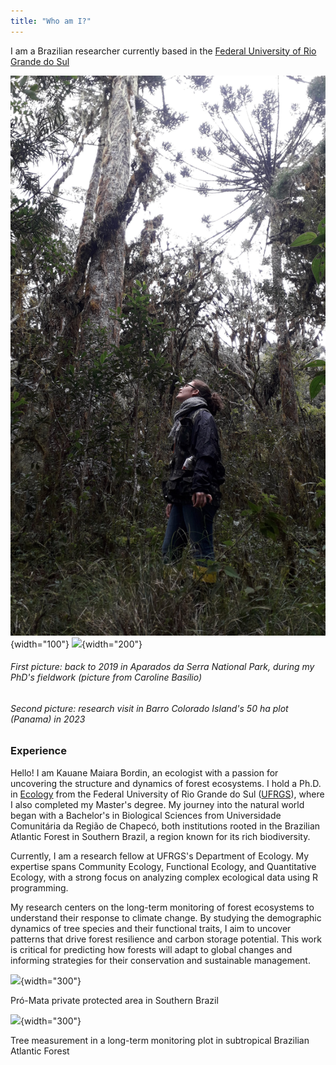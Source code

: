 ```yaml
---
title: "Who am I?" 
---
```


I am a Brazilian researcher currently based in the [Federal University of Rio Grande do Sul](http://www.ufrgs.br/ufrgs/inicial)

![](assets/images/pna.jpg){width="100"} ![](assets/images/bci.jpg){width="200"}

###### First picture: back to 2019 in Aparados da Serra National Park, during my PhD's fieldwork (picture from Caroline Basílio)

###### Second picture: research visit in Barro Colorado Island's 50 ha plot (Panama) in 2023

### Experience

Hello! I am Kauane Maiara Bordin, an ecologist with a passion for uncovering the structure and dynamics of forest ecosystems. I hold a Ph.D. in [Ecology](https://www.ufrgs.br/ppgecologia/) from the Federal University of Rio Grande do Sul ([UFRGS](http://www.ufrgs.br/ufrgs/inicial)), where I also completed my Master's degree. My journey into the natural world began with a Bachelor's in Biological Sciences from Universidade Comunitária da Região de Chapecó, both institutions rooted in the Brazilian Atlantic Forest in Southern Brazil, a region known for its rich biodiversity.

Currently, I am a research fellow at UFRGS's Department of Ecology. My expertise spans Community Ecology, Functional Ecology, and Quantitative Ecology, with a strong focus on analyzing complex ecological data using R programming.

My research centers on the long-term monitoring of forest ecosystems to understand their response to climate change. By studying the demographic dynamics of tree species and their functional traits, I aim to uncover patterns that drive forest resilience and carbon storage potential. This work is critical for predicting how forests will adapt to global changes and informing strategies for their conservation and sustainable management.

![](assets/images/promata.jpg){width="300"}

Pró-Mata private protected area in Southern Brazil

![](assets/images/measuring.jpg){width="300"}

Tree measurement in a long-term monitoring plot in subtropical Brazilian Atlantic Forest
